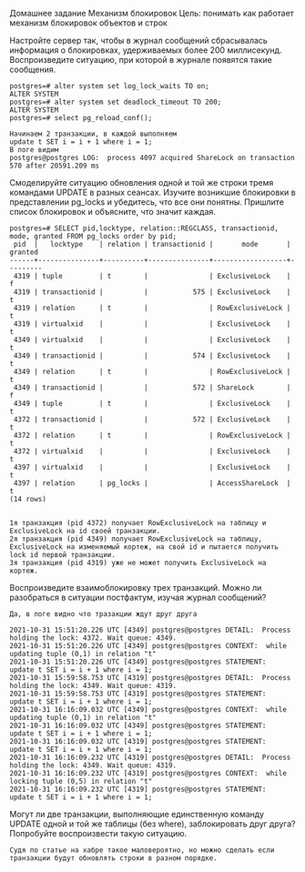 Домашнее задание
Механизм блокировок
Цель: 
понимать как работает механизм блокировок объектов и строк

Настройте сервер так, чтобы в журнал сообщений сбрасывалась информация о блокировках, удерживаемых более 200 миллисекунд. Воспроизведите ситуацию, при которой в журнале появятся такие сообщения.

    postgres=# alter system set log_lock_waits TO on;
    ALTER SYSTEM
    postgres=# alter system set deadlock_timeout TO 200;
    ALTER SYSTEM
    postgres=# select pg_reload_conf();

    Начинаем 2 транзакции, в каждой выполняем 
    update t SET i = i + 1 where i = 1;
    В логе видим
    postgres@postgres LOG:  process 4097 acquired ShareLock on transaction 570 after 20591.209 ms

Смоделируйте ситуацию обновления одной и той же строки тремя командами UPDATE в разных сеансах. Изучите возникшие блокировки в представлении pg_locks и убедитесь, что все они понятны. Пришлите список блокировок и объясните, что значит каждая.

    postgres=# SELECT pid,locktype, relation::REGCLASS, transactionid, mode, granted FROM pg_locks order by pid;
     pid  |   locktype    | relation | transactionid |       mode       | granted 
    ------+---------------+----------+---------------+------------------+---------
     4319 | tuple         | t        |               | ExclusiveLock    | f
     4319 | transactionid |          |           575 | ExclusiveLock    | t
     4319 | relation      | t        |               | RowExclusiveLock | t
     4319 | virtualxid    |          |               | ExclusiveLock    | t
     4349 | virtualxid    |          |               | ExclusiveLock    | t
     4349 | transactionid |          |           574 | ExclusiveLock    | t
     4349 | relation      | t        |               | RowExclusiveLock | t
     4349 | transactionid |          |           572 | ShareLock        | f
     4349 | tuple         | t        |               | ExclusiveLock    | t
     4372 | transactionid |          |           572 | ExclusiveLock    | t
     4372 | relation      | t        |               | RowExclusiveLock | t
     4372 | virtualxid    |          |               | ExclusiveLock    | t
     4397 | virtualxid    |          |               | ExclusiveLock    | t
     4397 | relation      | pg_locks |               | AccessShareLock  | t
    (14 rows)


    1я транзакция (pid 4372) получает RowExclusiveLock на таблицу и ExclusiveLock на id своей транзакции.
    2я транзакция (pid 4349) получает RowExclusiveLock на таблицу, ExclusiveLock на изменяемый кортеж, на свой id и пытается получить lock id первой транзакции.
    3я транзакция (pid 4319) уже не может получить ExclusiveLock на кортеж.

Воспроизведите взаимоблокировку трех транзакций. Можно ли разобраться в ситуации постфактум, изучая журнал сообщений?

    Да, в логе видно что тразакции ждут друг друга

    2021-10-31 15:51:20.226 UTC [4349] postgres@postgres DETAIL:  Process holding the lock: 4372. Wait queue: 4349.
    2021-10-31 15:51:20.226 UTC [4349] postgres@postgres CONTEXT:  while updating tuple (0,1) in relation "t"
    2021-10-31 15:51:20.226 UTC [4349] postgres@postgres STATEMENT:  update t SET i = i + 1 where i = 1;
    2021-10-31 15:59:58.753 UTC [4319] postgres@postgres DETAIL:  Process holding the lock: 4349. Wait queue: 4319.
    2021-10-31 15:59:58.753 UTC [4319] postgres@postgres STATEMENT:  update t SET i = i + 1 where i = 1;
    2021-10-31 16:16:09.032 UTC [4349] postgres@postgres CONTEXT:  while updating tuple (0,1) in relation "t"
    2021-10-31 16:16:09.032 UTC [4349] postgres@postgres STATEMENT:  update t SET i = i + 1 where i = 1;
    2021-10-31 16:16:09.032 UTC [4319] postgres@postgres STATEMENT:  update t SET i = i + 1 where i = 1;
    2021-10-31 16:16:09.232 UTC [4319] postgres@postgres DETAIL:  Process holding the lock: 4349. Wait queue: 4319.
    2021-10-31 16:16:09.232 UTC [4319] postgres@postgres CONTEXT:  while locking tuple (0,5) in relation "t"
    2021-10-31 16:16:09.232 UTC [4319] postgres@postgres STATEMENT:  update t SET i = i + 1 where i = 1;


Могут ли две транзакции, выполняющие единственную команду UPDATE одной и той же таблицы (без where), заблокировать друг друга? 
Попробуйте воспроизвести такую ситуацию.

    Судя по статье на хабре такое маловероятно, но можно сделать если транзакции будут обновлять строки в разном порядке. 


